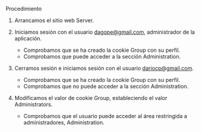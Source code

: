 Procedimiento

1. Arrancamos el sitio web Server.
2. Iniciamos sesión con el usuario dagope@gmail.com, administrador de la aplicación.
	- Comprobamos que se ha creado la cookie Group con su perfil.
	- Comprobamos que puede acceder a la sección Administration.
	
3. Cerramos sesión e iniciamos sesión con el usuario dariocp@gmail.com.
	- Comprobamos que se ha creado la cookie Group con su perfil.
	- Comprobamos que no puede acceder a la sección Administration.
	
4. Modificamos el valor de cookie Group, estableciendo el valor Administrators.
	- Comprobamos que el usuario puede acceder al área restringida a administradores, Administration.